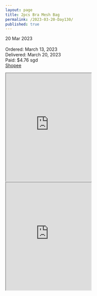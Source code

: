 ```yaml
---
layout: page
title: 2pcs Bra Mesh Bag
permalink: /2023-03-20-Day130/
published: true
---
```

20 Mar 2023
<br>
<br>
Ordered:    March 13, 2023
<br>
Delivered:  March 20, 2023
<br>
Paid:       $4.76 sgd
<br>
[Shopee](https://shopee.sg/Washing-Machine-wash-Laundry-Brassiere-Anti-deformation-Washing-Bra-Mesh-Bag-Cleaning-Underwear-Sports-Bra-i.93295101.21130326696)
<br>
<iframe src="https://drive.google.com/file/d/1Sgec7FkutraMFx9_BfmaPD0prPjUjxI2/preview" width="270" height="340" allow="autoplay"></iframe>
<iframe src="https://drive.google.com/file/d/1m6U82ex1-G5z6lc3z9GKfDPsKX5aReD-/preview" width="270" height="340" allow="autoplay"></iframe>
